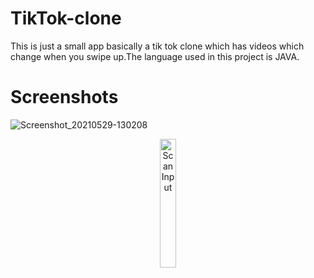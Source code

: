 # TikTok-clone
This is just a small app basically a tik tok clone which has videos which change when you swipe up.The language used in this project is JAVA.

# Screenshots

![Screenshot_20210529-130208](https://user-images.githubusercontent.com/74149479/120062358-aed5e900-c016-11eb-9768-a305165d3b65.png)

<div align="center">

<a href="https://user-images.githubusercontent.com/74149479/120062358-aed5e900-c016-11eb-9768-a305165d3b65.png" />
<img width="23%" src="https://raw.githubusercontent.com/jhansireddy/AndroidScannerDemo/master/ScanDemoExample/screenshots/scanInput.png" alt="Scan Input" title="Scan Input"></img>

